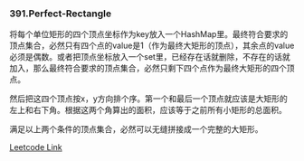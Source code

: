 ### 391.Perfect-Rectangle

将每个单位矩形的四个顶点坐标作为key放入一个HashMap里。最终符合要求的顶点集合，必然只有四个点的value是1（作为最终大矩形的顶点），其余点的value必须是偶数。或者把顶点坐标放入一个set里，已经存在话就删除，不存在的话就加入，那么最终符合要求的顶点集合，必然只剩下四个点作为最终大矩形的四个顶点。

然后把这四个顶点按x，y方向排个序。第一个和最后一个顶点就应该是大矩形的左上和右下角。根据这两个角算出的面积，应该等于之前所有小矩形的总面积。

满足以上两个条件的顶点集合，必然可以无缝拼接成一个完整的大矩形。


[Leetcode Link](https://leetcode.com/problems/perfect-rectangle)